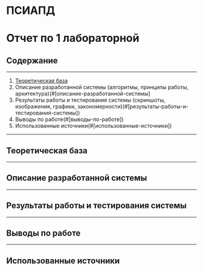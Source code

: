 # ПСИАПД
# Отчет по 1 лабораторной

## Содержание
---
1. [Теоретическая база](#теоретическая-база)
2. Описание разработанной системы (алгоритмы, принципы работы, архитектура)(#[описание-разработанной-системы]
3. Результаты работы и тестирования системы (скриншоты, изображения, графики, закономерности)(#[результаты-работы-и-тестирования-системы])
4. Выводы по работе(#[выводы-по-работе])
5. Использованные источники(#[использованные-источники])
---
## Теоретическая база

---
## Описание разработанной системы
---

## Результаты работы и тестирования системы
---
## Выводы по работе
---
## Использованные источники

